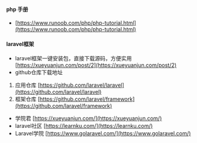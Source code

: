 #### php 手册
- [https://www.runoob.com/php/php-tutorial.html](https://www.runoob.com/php/php-tutorial.html)
#### laravel框架
- laravel框架一键安装包，直接下载源码，方便实用
[https://xueyuanjun.com/post/2](https://xueyuanjun.com/post/2)
- github仓库下载地址 
1. 应用仓库
[https://github.com/laravel/laravel](https://github.com/laravel/laravel)
2. 框架仓库
[https://github.com/laravel/framework](https://github.com/laravel/framework)

- 学院君
[https://xueyuanjun.com/](https://xueyuanjun.com/)
- laravel社区
[https://learnku.com/](https://learnku.com/)
- Laravel学院
[https://www.golaravel.com/](https://www.golaravel.com/)
